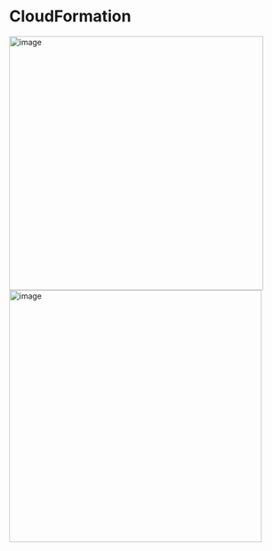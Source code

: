 # CloudFormation

<img width="457" alt="image" src="https://github.com/user-attachments/assets/9d1c7e00-33a3-41ab-90e7-0744b2a2ea96">
<img width="454" alt="image" src="https://github.com/user-attachments/assets/57298eb8-6952-43c6-b67f-6234a893cf17">

